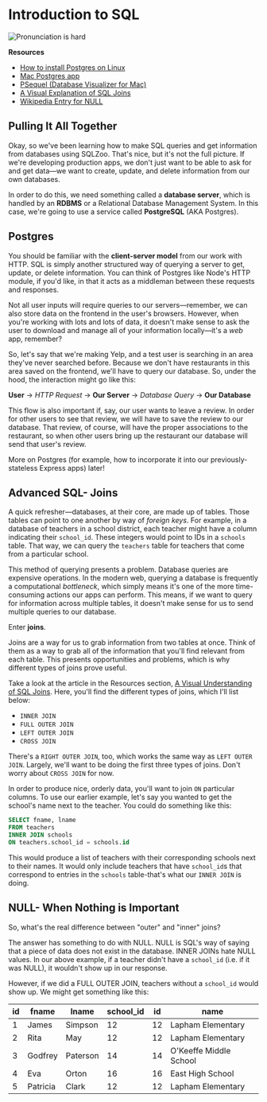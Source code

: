 # Introduction to SQL

![Pronunciation is hard](https://i.imgur.com/AF73EN7.jpg)

**Resources**

* [How to install Postgres on Linux](https://www.digitalocean.com/community/tutorials/how-to-install-and-use-postgresql-on-ubuntu-16-04)
* [Mac Postgres app](https://postgresapp.com/)
* [PSequel (Database Visualizer for Mac)](http://www.psequel.com/)
* [A Visual Explanation of SQL Joins](https://blog.codinghorror.com/a-visual-explanation-of-sql-joins/)
* [Wikipedia Entry for NULL](https://en.wikipedia.org/wiki/Null_%28SQL%29)

## Pulling It All Together

Okay, so we've been learning how to make SQL queries and get information from
databases using SQLZoo. That's nice, but it's not the full picture. If we're
developing production apps, we don't just want to be able to ask for and get
data—we want to create, update, and delete information from our own databases.

In order to do this, we need something called a **database server**, which is
handled by an **RDBMS** or a Relational Database Management System. In this case,
we're going to use a service called **PostgreSQL** (AKA Postgres).

## Postgres

You should be familiar with the **client-server model** from our work with HTTP.
SQL is simply another structured way of querying a server to get, update, or delete
information. You can think of Postgres like Node's HTTP module, if you'd like,
in that it acts as a middleman between these requests and responses.

Not all user inputs will require queries to our servers—remember, we can also
store data on the frontend in the user's browsers. However, when you're working
with lots and lots of data, it doesn't make sense to ask the user to download
and manage all of your information locally—it's a *web* app, remember?

So, let's say that we're making Yelp, and a test user is searching in an area
they've never searched before. Because we don't have restaurants in this area
saved on the frontend, we'll have to query our database. So, under the hood,
the interaction might go like this:

**User** -> *HTTP Request* -> **Our Server** -> *Database Query* -> **Our Database**

This flow is also important if, say, our user wants to leave a review. In order
for other users to see that review, we will have to save the review to our database.
That review, of course, will have the proper associations to the restaurant,
so when other users bring up the restaurant our database will send that user's
review.

More on Postgres (for example, how to incorporate it into our previously-stateless
Express apps) later!

## Advanced SQL- Joins

A quick refresher—databases, at their core, are made up of tables. Those tables
can point to one another by way of *foreign keys*. For example, in a database of
teachers in a school district, each teacher might have a column indicating their
`school_id`. These integers would point to IDs in a `schools` table. That way,
we can query the `teachers` table for teachers that come from a particular school.

This method of querying presents a problem. Database queries are expensive operations.
In the modern web, querying a database is frequently a computational *bottleneck*,
which simply means it's one of the more time-consuming actions our apps can perform.
This means, if we want to query for information across multiple tables, it doesn't
make sense for us to send multiple queries to our database.

Enter **joins**.

Joins are a way for us to grab information from two tables at once. Think of them
as a way to grab all of the information that you'll find relevant from each table.
This presents opportunities and problems, which is why different types of joins
prove useful.

Take a look at the article in the Resources section, [A Visual Understanding of SQL Joins](https://blog.codinghorror.com/a-visual-explanation-of-sql-joins/).
Here, you'll find the different types of joins, which I'll list below:

* `INNER JOIN`
* `FULL OUTER JOIN`
* `LEFT OUTER JOIN`
* `CROSS JOIN`

There's a `RIGHT OUTER JOIN`, too, which works the same way as `LEFT OUTER JOIN`.
Largely, we'll want to be doing the first three types of joins. Don't worry about
`CROSS JOIN` for now.

In order to produce nice, orderly data, you'll want to join `ON` particular
columns. To use our earlier example, let's say you wanted to get the school's name
next to the teacher. You could do something like this:

```sql
SELECT fname, lname
FROM teachers
INNER JOIN schools
ON teachers.school_id = schools.id
```

This would produce a list of teachers with their corresponding schools next to their
names. It would only include teachers that have `school_id`s that correspond to
entries in the `schools` table-that's what our `INNER JOIN` is doing.

## NULL- When Nothing is Important

So, what's the real difference between "outer" and "inner" joins?

The answer has something to do with NULL. NULL is SQL's way of saying that
a piece of data does not exist in the database. INNER JOINs hate NULL values.
In our above example, if a teacher didn't have a `school_id` (i.e. if it was
NULL), it wouldn't show up in our response.

However, if we did a FULL OUTER JOIN, teachers without a `school_id` would
show up. We might get something like this:

| id            | fname          | lname  | school_id | id  | name  |
| ------------- | ------------- | ----- | --------- | ----- | --------- |
|1|James|Simpson|12|12|Lapham Elementary|
|2|Rita|May|12|12|Lapham Elementary|
|3|Godfrey|Paterson|14|14|O'Keeffe Middle School|
|4|Eva|Orton|16|16|East High School|
|5|Patricia|Clark|12|12|Lapham Elementary|
